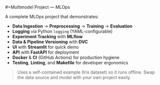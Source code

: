 #=Multimodel Project — MLOps

A complete MLOps project that demonstrates:
- **Data Ingestion** → **Preprocessing** → **Training** → **Evaluation**
- **Logging** via Python `logging` (YAML-configurable)
- **Experiment Tracking** with **MLflow**
- **Data & Pipeline Versioning** with **DVC**
- **UI** with **Streamlit** for quick demo
- **API** with **FastAPI** for deployment
- **Docker** & **CI** (GitHub Actions) for production hygiene
- **Testing**, **Linting**, and **Makefile** for developer ergonomics

> Uses a self-contained example (Iris dataset) so it runs offline. Swap the data source and model with your own project easily.
